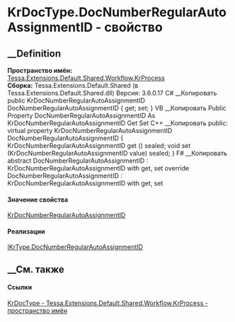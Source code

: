 # KrDocType.DocNumberRegularAutoAssignmentID - свойство
##  __Definition
 **Пространство имён:**
[Tessa.Extensions.Default.Shared.Workflow.KrProcess](N_Tessa_Extensions_Default_Shared_Workflow_KrProcess.htm)  
 **Сборка:** Tessa.Extensions.Default.Shared (в
Tessa.Extensions.Default.Shared.dll) Версия: 3.6.0.17
C# __Копировать
     public KrDocNumberRegularAutoAssignmentID DocNumberRegularAutoAssignmentID { get; set; }
VB __Копировать
     Public Property DocNumberRegularAutoAssignmentID As KrDocNumberRegularAutoAssignmentID
    	Get
    	Set
C++ __Копировать
     public:
    virtual property KrDocNumberRegularAutoAssignmentID DocNumberRegularAutoAssignmentID {
    	KrDocNumberRegularAutoAssignmentID get () sealed;
    	void set (KrDocNumberRegularAutoAssignmentID value) sealed;
    }
F# __Копировать
     abstract DocNumberRegularAutoAssignmentID : KrDocNumberRegularAutoAssignmentID with get, set
    override DocNumberRegularAutoAssignmentID : KrDocNumberRegularAutoAssignmentID with get, set
#### Значение свойства
[KrDocNumberRegularAutoAssignmentID](T_Tessa_Extensions_Default_Shared_Workflow_KrProcess_KrDocNumberRegularAutoAssignmentID.htm)
#### Реализации
[IKrType.DocNumberRegularAutoAssignmentID](P_Tessa_Extensions_Default_Shared_Workflow_KrProcess_IKrType_DocNumberRegularAutoAssignmentID.htm)  
##  __См. также
#### Ссылки
[KrDocType -
](T_Tessa_Extensions_Default_Shared_Workflow_KrProcess_KrDocType.htm)
[Tessa.Extensions.Default.Shared.Workflow.KrProcess - пространство
имён](N_Tessa_Extensions_Default_Shared_Workflow_KrProcess.htm)
